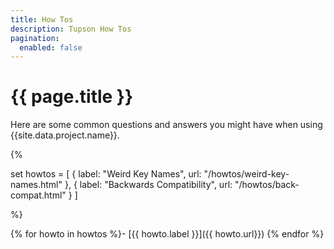 ```yaml
---
title: How Tos
description: Tupson How Tos
pagination:
  enabled: false
---
```


# {{ page.title }}


Here are some common questions and answers you might have when using {{site.data.project.name}}.

{%

set howtos = [
    { label: "Weird Key Names", url: "/howtos/weird-key-names.html" },
    { label: "Backwards Compatibility", url: "/howtos/back-compat.html" }
]

%}

{% for howto in howtos %}- [{{ howto.label }}]({{ howto.url}})
{% endfor %}


